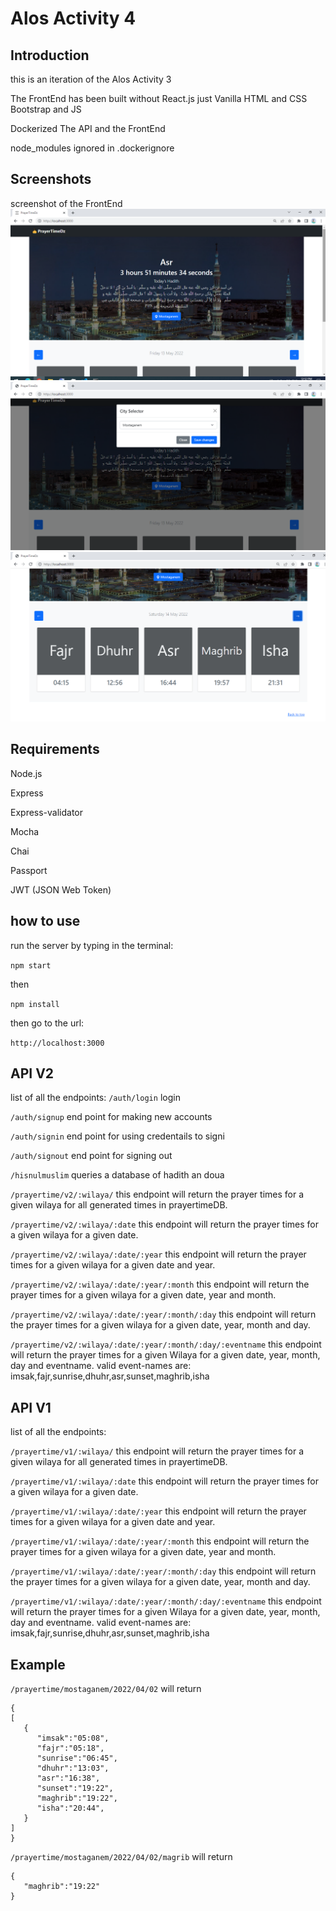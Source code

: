 # Alos Activity 4

## Introduction
this is an iteration of the Alos Activity 3

The FrontEnd has been built without React.js just Vanilla HTML and CSS Bootstrap and JS

Dockerized The API and the FrontEnd

node_modules ignored in .dockerignore

## Screenshots
screenshot of the FrontEnd
![screenshot of the FrontEnd](./ScreenCaptures/FrontEnd%20index%201.png)
![screenshot of the FrontEnd](./ScreenCaptures/ModalcitySelector.png)
![screenshot of the FrontEnd](./ScreenCaptures/FrontEnd%20index%20times.png)

## Requirements
Node.js

Express

Express-validator

Mocha

Chai

Passport

JWT (JSON Web Token)

## how to use 

run the server by typing in the terminal:

``` npm start ```

then

```npm install```

then go to the url:

``` http://localhost:3000 ```


## API V2

list of all the endpoints:
```/auth/login```  login

```/auth/signup```  end point for making new accounts 

```/auth/signin``` end point for using credentails to signi

```/auth/signout``` end point for signing out 

```/hisnulmuslim``` queries a database of hadith an doua




```/prayertime/v2/:wilaya/```
this endpoint will return the prayer times for a given wilaya for all generated times in prayertimeDB.

```/prayertime/v2/:wilaya/:date```
this endpoint will return the prayer times for a given wilaya for a given date.

```/prayertime/v2/:wilaya/:date/:year```
this endpoint will return the prayer times for a given wilaya for a given date and year.

```/prayertime/v2/:wilaya/:date/:year/:month```
this endpoint will return the prayer times for a given wilaya for a given date, year and month.

```/prayertime/v2/:wilaya/:date/:year/:month/:day```
this endpoint will return the prayer times for a given wilaya for a given date, year, month and day.

```/prayertime/v2/:wilaya/:date/:year/:month/:day/:eventname```
this endpoint will return the prayer times for a given Wilaya for a given date, year, month, day and eventname.
valid event-names are:
imsak,fajr,sunrise,dhuhr,asr,sunset,maghrib,isha


## API V1

list of all the endpoints:

```/prayertime/v1/:wilaya/```
this endpoint will return the prayer times for a given wilaya for all generated times in prayertimeDB.

```/prayertime/v1/:wilaya/:date```
this endpoint will return the prayer times for a given wilaya for a given date.

```/prayertime/v1/:wilaya/:date/:year```
this endpoint will return the prayer times for a given wilaya for a given date and year.

```/prayertime/v1/:wilaya/:date/:year/:month```
this endpoint will return the prayer times for a given wilaya for a given date, year and month.

```/prayertime/v1/:wilaya/:date/:year/:month/:day```
this endpoint will return the prayer times for a given wilaya for a given date, year, month and day.

```/prayertime/v1/:wilaya/:date/:year/:month/:day/:eventname```
this endpoint will return the prayer times for a given Wilaya for a given date, year, month, day and eventname.
valid event-names are:
imsak,fajr,sunrise,dhuhr,asr,sunset,maghrib,isha


## Example

```/prayertime/mostaganem/2022/04/02```
will return 

```
{
[
   {
      "imsak":"05:08",
      "fajr":"05:18",
      "sunrise":"06:45",
      "dhuhr":"13:03",
      "asr":"16:38",
      "sunset":"19:22",
      "maghrib":"19:22",
      "isha":"20:44",
   }
]
}
```

```/prayertime/mostaganem/2022/04/02/magrib```
will return 

```
{
   "maghrib":"19:22"
}
```